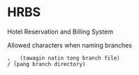 # HRBS
 Hotel Reservation and Billing System


 Allowed characters when naming branches
    
    , _ (tawagin natin tong branch file)
    / (pang branch directory) 
